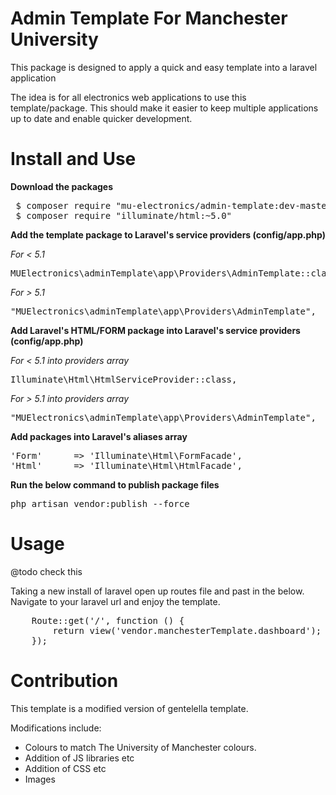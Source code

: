 # Admin Template For Manchester University

This package is designed to apply a quick and easy template into a laravel application

The idea is for all electronics web applications to use this template/package.
This should make it easier to keep multiple applications up to date and enable quicker development.



# Install and Use

**Download the packages**

<pre>
 $ composer require "mu-electronics/admin-template:dev-master"
 $ composer require "illuminate/html:~5.0"
</pre>


**Add the template package to Laravel's service providers (config/app.php)**

*For < 5.1*
<pre>
MUElectronics\adminTemplate\app\Providers\AdminTemplate::class,
</pre>

*For > 5.1*
<pre>
"MUElectronics\adminTemplate\app\Providers\AdminTemplate",
</pre>

**Add Laravel's HTML/FORM package into Laravel's service providers (config/app.php)**

*For < 5.1 into providers array*
<pre>
Illuminate\Html\HtmlServiceProvider::class,
</pre>

*For > 5.1 into providers array*
<pre>
"MUElectronics\adminTemplate\app\Providers\AdminTemplate",
</pre>

**Add packages into Laravel's aliases array**

<pre>
'Form'      => 'Illuminate\Html\FormFacade',
'Html'      => 'Illuminate\Html\HtmlFacade',
</pre>


**Run the below command to publish package files**

<pre>
php artisan vendor:publish --force
</pre>



# Usage

@todo check this

Taking a new install of laravel open up routes file and past in the below. Navigate to your laravel url and enjoy the template.

<pre>
    Route::get('/', function () {
        return view('vendor.manchesterTemplate.dashboard');
    });
</pre>




# Contribution

This template is a modified version of gentelella template.

Modifications include:

  * Colours to match The University of Manchester colours.
  * Addition of JS libraries etc
  * Addition of CSS etc
  * Images
